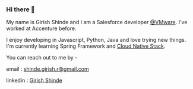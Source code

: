 ### Hi there 👋

My name is Girish Shinde and I am a Salesforce developer [@VMware](https://github.com/vmware). I've worked at Accenture before.

I enjoy developing in Javascript, Python, Java and love trying new things. I'm currently learning Spring Framework and [Cloud Native Stack](https://thenewstack.io/what-is-the-modern-cloud-native-stack).

You can reach out to me by -

email : shinde.girish.r@gmail.com

linkedin : [Girish Shinde](https://www.linkedin.com/in/girish-shinde/)


<!--
**shindegirish/shindegirish** is a ✨ _special_ ✨ repository because its `README.md` (this file) appears on your GitHub profile.

Here are some ideas to get you started:

- 🔭 I’m currently working on ...
- 🌱 I’m currently learning ...
- 👯 I’m looking to collaborate on ...
- 🤔 I’m looking for help with ...
- 💬 Ask me about ...
- 📫 How to reach me: ...
- 😄 Pronouns: ...
- ⚡ Fun fact: ...
-->
